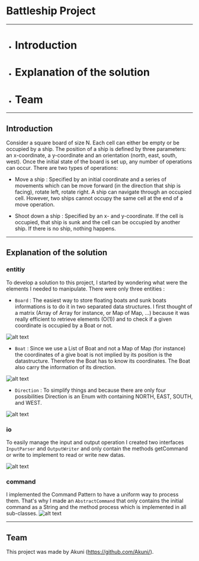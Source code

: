 # Battleship Project 
---
* # Introduction
* # Explanation of the solution
* # Team
---
## Introduction 
Consider a square board of size N. Each cell can either be empty or be occupied by a ship. The position of a ship is defined by three parameters: an x-coordinate, a y-coordinate and an orientation (north, east, south, west).
Once the initial state of the board is set up, any number of operations can occur. There are two types of operations:

- Move a ship :
Specified by an initial coordinate and a series of movements which can be move forward (in the direction that ship is facing), rotate left, rotate right. A ship can navigate through an occupied cell. However, two ships cannot occupy the same cell at the end of a move operation.

- Shoot down a ship : 
Specified by an x- and y-coordinate. If the cell is occupied, that ship is sunk and the cell can be occupied by another ship. If there is no ship, nothing happens.

---

## Explanation of the solution
### entitiy
To develop a solution to this project, I started by wondering what were the elements I needed to manipulate. There were only three entities : 
* `Board` : The easiest way to store floating boats and sunk boats informations is to do it in two separated data structures. I first thought of a matrix (Array of Array for instance, or Map of Map, ...) because it was really efficient to retrieve elements (O(1)) and to check if a given coordinate is occupied by a Boat or not.

![alt text](https://github.com/Akuni/programming-test/.readme_images/board.png "Board")
* `Boat` : Since we use a List of Boat and not a Map of Map (for instance) the coordinates of a give boat is not implied by its position is the datastructure. Therefore the Boat has to know its coordinates. The Boat also carry the information of its direction.

![alt text](https://github.com/Akuni/programming-test/.readme_images/boat.png "Boat")
* `Direction` :
To simplify things and because there are only four possibilities Direction is an Enum  with containing NORTH, EAST, SOUTH, and WEST. 

![alt text](https://github.com/Akuni/programming-test/.readme_images/direction.png "Direction")
### io
To easily manage the input and output operation I created two interfaces `InputParser` and `OutputWriter` and only contain the methods getCommand or write to implement to read or write new datas.

![alt text](https://github.com/Akuni/programming-test/.readme_images/reader_writer.png "Reader & Writer")

### command
I implemented the Command Pattern to have a uniform way to process them. That's why I made an `AbstractCommand` that only contains the initial command as a String and the method process which is implemented in all sub-classes.
![alt text](https://github.com/Akuni/programming-test/.readme_images/command.png "Commands")

---
## Team
This project was made by Akuni (https://github.com/Akuni/).
